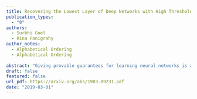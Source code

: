 ```yaml
---
title: Recovering the Lowest Layer of Deep Networks with High Threshold Activations
publication_types:
  - "0"
authors:
  - Surbhi Goel
  - Rina Panigrahy
author_notes:
  - Alphabetical Ordering
  - Alphabetical Ordering
 
abstract: "Giving provable guarantees for learning neural networks is a core challenge of machine learning theory. Most prior work gives parameter recovery guarantees for one hidden layer networks, however, the networks used in practice have multiple non-linear layers. In this work, we show how we can strengthen such results to deeper networks -- we address the problem of uncovering the lowest layer in a deep neural network under the assumption that the lowest layer uses a high threshold before applying the activation, the upper network can be modeled as a well-behaved polynomial and the input distribution is Gaussian."
draft: false
featured: false
url_pdf: https://arxiv.org/abs/1903.09231.pdf
date: "2019-03-01"
---
```

